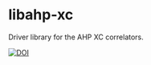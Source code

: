 # libahp-xc

Driver library for the AHP XC correlators.

[![DOI](https://zenodo.org/badge/295015500.svg)](https://zenodo.org/badge/latestdoi/295015500)
